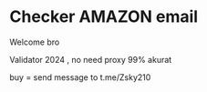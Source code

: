 # Checker AMAZON email
Welcome bro

Validator 2024 ,
no need proxy
99% akurat

buy = send message to t.me/Zsky210
